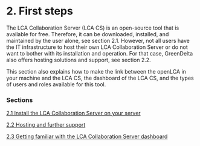 <style>
    /* initialise the counter */
    body { counter-reset: figureCounter;
    counter-reset: h1counter h2counter h3counter h4counter h5counter h6counter;
     }
    /* increment the counter for every instance of a figure even if it doesn't have a caption */
    figure { counter-increment: figureCounter; text-align: center}
    /* prepend the counter to the figcaption content */
    figure figcaption:before {
        content: "Figure 2-" counter(figureCounter) ": "
    }
    /* increment the counter for every instance of a table even if it doesn't have a caption */
    table { counter-increment: tableCounter; }
    /* prepend the counter to the figcaption content */
    caption:before {
        content: "Table 2-" counter(tableCounter) ": ";
    }
    /* create padding between table cells*/
    th, td {
        padding: 15px;
    }
</style>

<h1 id="header-2">2.  First steps</h1>

The LCA Collaboration Server (LCA CS) is an open-source tool that is available for free. Therefore, it can be downloaded, installed, and maintained by the user alone, see section 2.1. However, not all users have the IT infrastructure to host their own LCA Collaboration Server or do not want to bother with its installation and operation. For that case, GreenDelta also offers hosting solutions and support, see section 2.2.

This section also explains how to make the link between the openLCA in your machine and the LCA CS, the dashboard of the LCA CS, and the types of users and roles available for this tool.

<h3>Sections</h3>
 
[2.1    Install the LCA Collaboration Server on your server](./chapter_2_1.md)

[2.2    Hosting and further support](./chapter_2_2.md)

[2.3    Getting familiar with the LCA Collaboration Server dashboard](./chapter_2_3.md)

<!--
&nbsp;&nbsp;&nbsp;&nbsp;&nbsp;&nbsp;[2.3.1 Expanding on the repository dashboard](#header-2-3-1)

&nbsp;&nbsp;&nbsp;&nbsp;&nbsp;&nbsp;[2.3.2 Expanding on the admin area dashboard](#header-2-3-2)

&nbsp;&nbsp;&nbsp;&nbsp;&nbsp;&nbsp;[2.3.3	Groups and user roles](#header-2-3-3)
>

